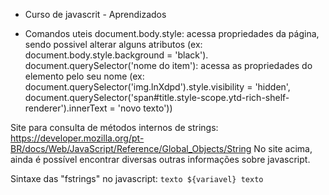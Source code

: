  - Curso de javascrit - Aprendizados

 - Comandos uteis
    document.body.style: acessa propriedades da página, sendo possivel alterar alguns atributos (ex: document.body.style.background = 'black').
    document.querySelector('nome do item'): acessa as propriedades do elemento pelo seu nome (ex: document.querySelector('img.lnXdpd').style.visibility = 'hidden',
                                                                                            document.querySelector('span#title.style-scope.ytd-rich-shelf-renderer').innerText = 'novo texto'))

Site para consulta de métodos internos de strings: https://developer.mozilla.org/pt-BR/docs/Web/JavaScript/Reference/Global_Objects/String
No site acima, ainda é possível encontrar diversas outras informações sobre javascript.

Sintaxe das "fstrings" no javascript: `texto ${variavel} texto` 
